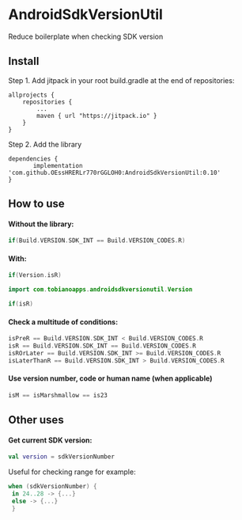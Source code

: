 # AndroidSdkVersionUtil
Reduce boilerplate when checking SDK version 

## Install

Step 1. Add jitpack in your root build.gradle at the end of repositories:

	allprojects {
		repositories {
			...
			maven { url "https://jitpack.io" }
		}
	}
  
Step 2. Add the library

	dependencies {
	       implementation 'com.github.OEssHRERLr770rGGLOH0:AndroidSdkVersionUtil:0.10'
	}


## How to use

#### Without the library:

``` kotlin
if(Build.VERSION.SDK_INT == Build.VERSION_CODES.R)
```

#### With:
``` kotlin
if(Version.isR)
```

``` kotlin
import com.tobianoapps.androidsdkversionutil.Version

if(isR)
```

#### Check a multitude of conditions:

```kotlin
isPreR == Build.VERSION.SDK_INT < Build.VERSION_CODES.R
isR == Build.VERSION.SDK_INT == Build.VERSION_CODES.R
isROrLater == Build.VERSION.SDK_INT >= Build.VERSION_CODES.R
isLaterThanR == Build.VERSION.SDK_INT > Build.VERSION_CODES.R
```

#### Use version number, code or human name (when applicable)

```kotlin
isM == isMarshmallow == is23
```

## Other uses

#### Get current SDK version:

```kotlin
val version = sdkVersionNumber
```

Useful for checking range for example:

```kotlin
when (sdkVersionNumber) {
 in 24..28 -> {...}
 else -> {...}
 }
 ```
        
